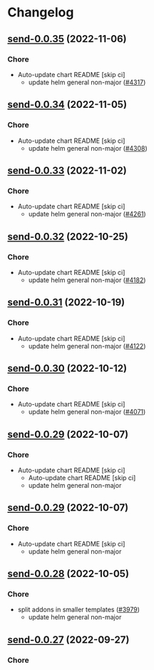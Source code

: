 # Changelog



## [send-0.0.35](https://github.com/truecharts/charts/compare/projectsend-3.0.47...send-0.0.35) (2022-11-06)

### Chore

- Auto-update chart README [skip ci]
  - update helm general non-major ([#4317](https://github.com/truecharts/charts/issues/4317))




## [send-0.0.34](https://github.com/truecharts/charts/compare/send-0.0.33...send-0.0.34) (2022-11-05)

### Chore

- Auto-update chart README [skip ci]
  - update helm general non-major ([#4308](https://github.com/truecharts/charts/issues/4308))




## [send-0.0.33](https://github.com/truecharts/charts/compare/projectsend-3.0.45...send-0.0.33) (2022-11-02)

### Chore

- Auto-update chart README [skip ci]
  - update helm general non-major ([#4261](https://github.com/truecharts/charts/issues/4261))




## [send-0.0.32](https://github.com/truecharts/charts/compare/projectsend-3.0.44...send-0.0.32) (2022-10-25)

### Chore

- Auto-update chart README [skip ci]
  - update helm general non-major ([#4182](https://github.com/truecharts/charts/issues/4182))




## [send-0.0.31](https://github.com/truecharts/charts/compare/send-0.0.30...send-0.0.31) (2022-10-19)

### Chore

- Auto-update chart README [skip ci]
  - update helm general non-major ([#4122](https://github.com/truecharts/charts/issues/4122))




## [send-0.0.30](https://github.com/truecharts/charts/compare/send-0.0.29...send-0.0.30) (2022-10-12)

### Chore

- Auto-update chart README [skip ci]
  - update helm general non-major ([#4071](https://github.com/truecharts/charts/issues/4071))




## [send-0.0.29](https://github.com/truecharts/charts/compare/projectsend-3.0.41...send-0.0.29) (2022-10-07)

### Chore

- Auto-update chart README [skip ci]
  - Auto-update chart README [skip ci]
  - update helm general non-major




## [send-0.0.29](https://github.com/truecharts/charts/compare/projectsend-3.0.41...send-0.0.29) (2022-10-07)

### Chore

- Auto-update chart README [skip ci]
  - update helm general non-major




## [send-0.0.28](https://github.com/truecharts/charts/compare/projectsend-3.0.40...send-0.0.28) (2022-10-05)

### Chore

- split addons in smaller templates ([#3979](https://github.com/truecharts/charts/issues/3979))
  - update helm general non-major




## [send-0.0.27](https://github.com/truecharts/charts/compare/send-0.0.26...send-0.0.27) (2022-09-27)

### Chore

